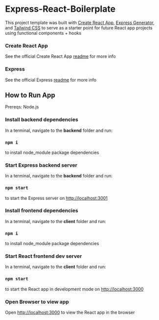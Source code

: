 # Express-React-Boilerplate

This project template was built with [Create React App](https://github.com/facebook/create-react-app), [Express Generator](https://expressjs.com/en/starter/generator.html), and [Tailwind CSS](https://tailwindcss.com/docs/guides/create-react-app) to serve as a starter point for future React app projects using functional components + hooks

### Create React App

See the official Create React App [readme](https://github.com/facebook/create-react-app/blob/20edab4894b301f6b90dad0f90a2f82c52a7ac66/README.md) for more info

### Express

See the official Express [readme](https://github.com/expressjs/express/blob/e242796eb343c1e1e17c963dfb09d751a85b3c68/Readme.md) for more info

## How to Run App
Prereqs: Node.js
### Install backend dependencies
In a terminal, navigate to the **backend** folder and run:
### `npm i`
to install node_module package dependencies

### Start Express backend server
In a terminal, navigate to the **backend** folder and run:
### `npm start`
to start the Express server on [http://localhost:3001](http://localhost:3001)

### Install frontend dependencies
In a terminal, navigate to the **client** folder and run:
### `npm i`
to install node_module package dependencies
  
### Start React frontend dev server
In a terminal, navigate to the **client** folder and run:
### `npm start`
to start the React app in development mode on [http://localhost:3000](http://localhost:3000)

### Open Browser to view app

Open [http://localhost:3000](http://localhost:3000) to view the React app in the browser